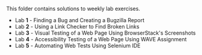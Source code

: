 This folder contains solutions to weekly lab exercises.
- Lab **1** - Finding a Bug and Creating a Bugzilla Report
- Lab **2** - Using a Link Checker to Find Broken Links
- Lab **3** - Visual Testing of a Web Page Using BrowserStack's Screenshots
- Lab **4** - Accessibility Testing of a Web Page Using WAVE Assignment
- Lab **5** - Automating Web Tests Using Selenium IDE
